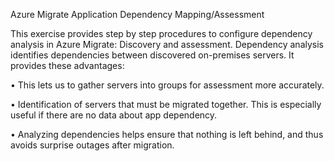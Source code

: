 Azure Migrate Application Dependency Mapping/Assessment

This exercise provides step by step procedures to configure dependency analysis in Azure Migrate: Discovery and assessment.
Dependency analysis identifies dependencies between discovered on-premises servers. It provides these advantages:

• This lets us to gather servers into groups for assessment more accurately. 

• Identification of servers that must be migrated together. This is especially useful if there are no data about app dependency.

• Analyzing dependencies helps ensure that nothing is left behind, and thus avoids surprise outages after migration.

